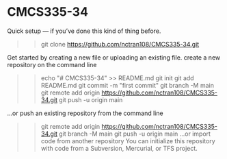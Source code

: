 # CMCS335-34

Quick setup — if you’ve done this kind of thing before.
>> git clone https://github.com/nctran108/CMCS335-34.git

Get started by creating a new file or uploading an existing file.
create a new repository on the command line
>> echo "# CMCS335-34" >> README.md
>> git init
>> git add README.md
>> git commit -m "first commit"
>> git branch -M main
>> git remote add origin https://github.com/nctran108/CMCS335-34.git
>> git push -u origin main

…or push an existing repository from the command line
>> git remote add origin https://github.com/nctran108/CMCS335-34.git
>> git branch -M main
>> git push -u origin main
…or import code from another repository
You can initialize this repository with code from a Subversion, Mercurial, or TFS project.

